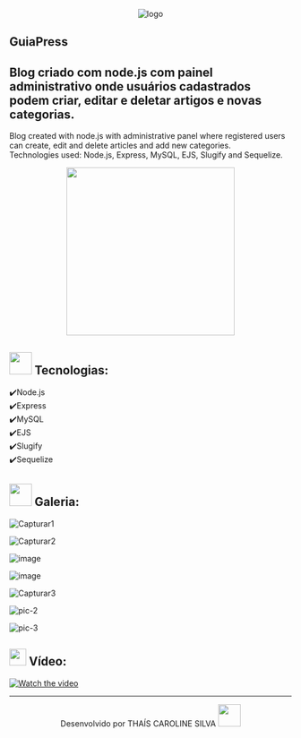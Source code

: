 <div align="center">
  
![logo](https://user-images.githubusercontent.com/76595905/163720995-b1fbb3c6-7879-4b34-b611-5096e25d4bec.PNG)  
  
</div>


GuiaPress
---
Blog criado com node.js com painel administrativo onde usuários cadastrados podem criar, editar e deletar artigos e novas categorias.<br>
---
Blog created with node.js with administrative panel where registered users can create, edit and delete articles and add new categories.<br>
Technologies used: Node.js, Express, MySQL, EJS, Slugify and Sequelize.

<div align="center">
  
<img src="https://github.com/Caroline-Thais/guiaPress/blob/master/Animacao.gif" height="300" />
  
</div>


<img src="https://cdn-icons.flaticon.com/png/512/6106/premium/6106900.png?token=exp=1650219156~hmac=79629928bf8874135551d7532c46876b" height="40em"> Tecnologias:
---

✔️Node.js<br>
✔️Express<br>
✔️MySQL<br>
✔️EJS<br>
✔️Slugify<br>
✔️Sequelize<br>



<img src="https://img.icons8.com/plasticine/344/stack-of-photos.png" height="40em"> Galeria:
---


![Capturar1](https://user-images.githubusercontent.com/76595905/152989004-d9b17bd4-faa3-4c70-9ca1-cdea9aabbffc.PNG)

![Capturar2](https://user-images.githubusercontent.com/76595905/152989040-bdc07ccf-79cd-43f4-93b5-538ca14a36c9.PNG)

![image](https://user-images.githubusercontent.com/76595905/151465652-ea54e271-63ae-4e22-8b87-f1efb920be00.png)

![image](https://user-images.githubusercontent.com/76595905/151465840-5451ce7e-861e-40a8-b04d-86e2b9337ee2.png)

![Capturar3](https://user-images.githubusercontent.com/76595905/152989292-3482ad26-d178-46b4-a0c7-8e7494b6fc47.PNG)

![pic-2](https://user-images.githubusercontent.com/76595905/151467177-e5bf8cb9-c2f9-4933-be25-c13f92e67613.PNG)

![pic-3](https://user-images.githubusercontent.com/76595905/151467185-8df06125-74a9-4ce0-8e0c-26c7ba8e5f32.PNG)


<img src="https://img.icons8.com/external-justicon-lineal-color-justicon/344/external-video-notifications-justicon-lineal-color-justicon.png" height="30em"> Vídeo:
---

[![Watch the video](https://user-images.githubusercontent.com/76595905/153665218-090e21da-abd3-4f5f-95c5-dd578a0f4524.PNG)](https://www.youtube.com/watch?v=6q2BV7f6mSA)

---
<div align="center">
Desenvolvido por THAÍS CAROLINE SILVA 
<img src="https://cdn-icons-png.flaticon.com/512/2618/2618497.png" height="40em"> 
</div>
